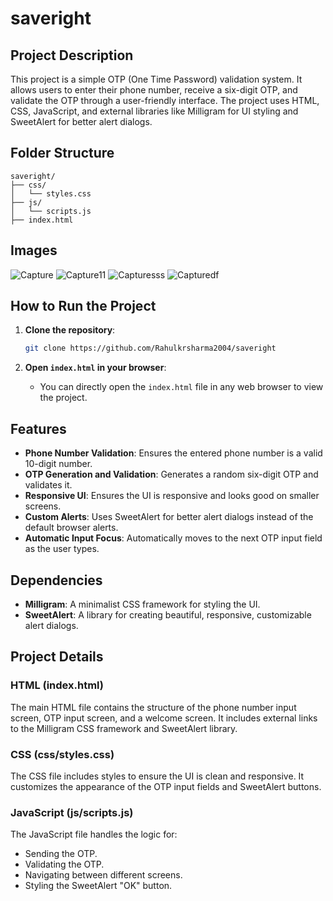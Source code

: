 # saveright
## Project Description

This project is a simple OTP (One Time Password) validation system. It allows users to enter their phone number, receive a six-digit OTP, and validate the OTP through a user-friendly interface. The project uses HTML, CSS, JavaScript, and external libraries like Milligram for UI styling and SweetAlert for better alert dialogs.

## Folder Structure
    saveright/
    ├── css/
    │   └── styles.css
    ├── js/
    │   └── scripts.js
    ├── index.html


## Images
![Capture](https://github.com/Rahulkrsharma2004/saveright/assets/139108196/9bb6ec65-e721-4713-9ae0-4eb4f4749345)
![Capture11](https://github.com/Rahulkrsharma2004/saveright/assets/139108196/2f0b9cba-047b-4f5e-8795-6372d7b40c5c)
![Capturesss](https://github.com/Rahulkrsharma2004/saveright/assets/139108196/559d3985-8fe5-493f-9042-f92caf5d3c39)
![Capturedf](https://github.com/Rahulkrsharma2004/saveright/assets/139108196/51535a7b-0239-4b99-a9d8-be42bdb9905c)

## How to Run the Project

1. **Clone the repository**:
    ```bash
    git clone https://github.com/Rahulkrsharma2004/saveright
    ```

2. **Open `index.html` in your browser**:
    - You can directly open the `index.html` file in any web browser to view the project.

## Features

- **Phone Number Validation**: Ensures the entered phone number is a valid 10-digit number.
- **OTP Generation and Validation**: Generates a random six-digit OTP and validates it.
- **Responsive UI**: Ensures the UI is responsive and looks good on smaller screens.
- **Custom Alerts**: Uses SweetAlert for better alert dialogs instead of the default browser alerts.
- **Automatic Input Focus**: Automatically moves to the next OTP input field as the user types.

## Dependencies

- **Milligram**: A minimalist CSS framework for styling the UI.
- **SweetAlert**: A library for creating beautiful, responsive, customizable alert dialogs.

## Project Details

### HTML (index.html)

The main HTML file contains the structure of the phone number input screen, OTP input screen, and a welcome screen. It includes external links to the Milligram CSS framework and SweetAlert library.

### CSS (css/styles.css)

The CSS file includes styles to ensure the UI is clean and responsive. It customizes the appearance of the OTP input fields and SweetAlert buttons.

### JavaScript (js/scripts.js)

The JavaScript file handles the logic for:
- Sending the OTP.
- Validating the OTP.
- Navigating between different screens.
- Styling the SweetAlert "OK" button.

